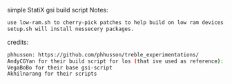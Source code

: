simple StatiX gsi build script
Notes:
```bash
use low-ram.sh to cherry-pick patches to help build on low ram devices.
setup.sh will install nessecery packages.
```

credits:
```bash
phhusson: https://github.com/phhusson/treble_experimentations/
AndyCGYan for their build script for los (that ive used as reference): https://github.com/AndyCGYan/treble_build_los
VegaBoBo for their base gsi-script
Akhilnarang for their scripts 
```
